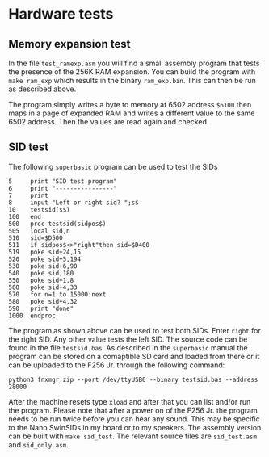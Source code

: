 # Hardware tests

## Memory expansion test

In the file `test_ramexp.asm` you will find a small assembly program that tests the presence of the 256K RAM expansion. You can
build the program with `make ram_exp` which results in the binary `ram_exp.bin`. This can then be run as described above.

The program simply writes a byte to memory at 6502 address `$6100` then maps in a page of expanded RAM and writes a different 
value to the same 6502 address. Then the values are read again and checked.

## SID test

The following `superbasic` program can be used to test the SIDs

```
5     print "SID test program"
6     print "----------------"
7     print 
8     input "Left or right sid? ";s$
10    testsid(s$)
100   end 
500   proc testsid(sidpos$)
505   local sid,n
510   sid=$D500
511   if sidpos$<>"right"then sid=$D400
519   poke sid+24,15
520   poke sid+5,194
530   poke sid+6,90
540   poke sid,180
550   poke sid+1,8
560   poke sid+4,33
570   for n=1 to 15000:next 
580   poke sid+4,32
590   print "done"
1000  endproc 
```

The program as shown above can be used to test both SIDs. Enter `right` for the right SID. Any other value tests the left SID. The source
code can be found in the file `testsid.bas`. As described in the `superbasic` manual the program can be stored on a comaptible SD card and
loaded from there or it can be uploaded to the F256 Jr. through the following command:

`python3 fnxmgr.zip --port /dev/ttyUSB0 --binary testsid.bas --address 28000`

After the machine resets type `xload` and after that you can list and/or run the program. Please note that after a power on of the F256 Jr.
the program needs to be run twice before you can hear any sound. This may be specific to the Nano SwinSIDs in my board or to my speakers. 
The assembly version can be built with `make sid_test`. The relevant source files are `sid_test.asm` and `sid_only.asm`. 
